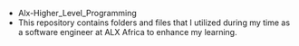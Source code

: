 - Alx-Higher_Level_Programming
- This repository contains folders and files that I utilized during my time as a software engineer at ALX Africa to enhance my learning.
